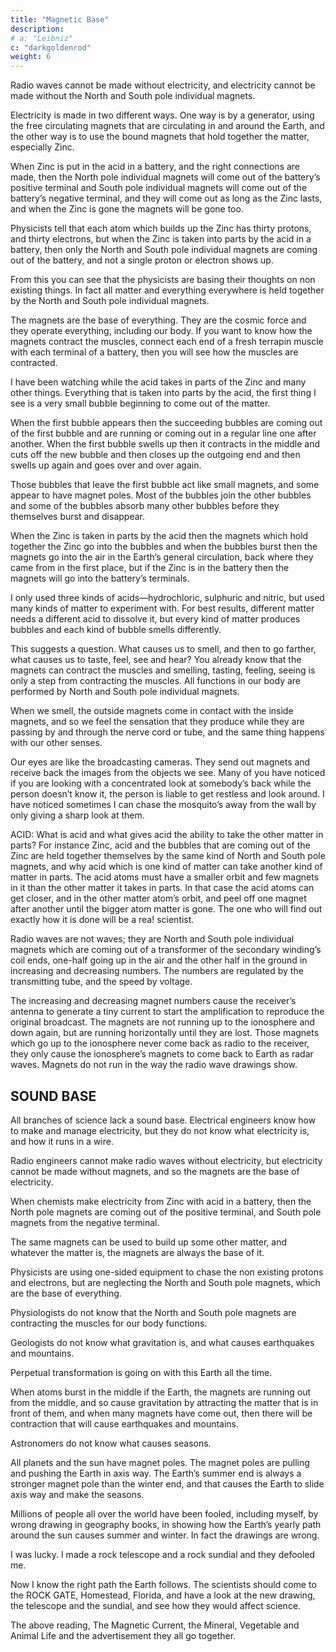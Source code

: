 ```yaml
---
title: "Magnetic Base"
description: 
# a: "Leibniz"
c: "darkgoldenrod"
weight: 6
---
```



<!-- Researchers, experimenters and other people read about Magnetic Current, then you will know what electricity is, how it is made, what makes it, and the way it runs in a wire. Then you will know what the North and South pole individual magnets can do, and then you will know what electricity is. Send a Dollar Bill by return mail and you will receive an eight thousand word booklet postpaid, and in addition you will get a folder describing mineral, vegetable, and animal life, and a drawing of perpetual motion holder and another folder with several interesting subjects: Address to: -->


Radio waves cannot be made without electricity, and electricity cannot be made without the North and South pole individual magnets. 

Electricity is made in two different ways.  One way is by a generator, using the free circulating magnets that are circulating in and around the Earth, and the other way is to use the bound magnets that hold together the matter, especially Zinc. 

When Zinc is put in the acid in a battery, and the right connections are made, then the North pole individual magnets will come out of the battery’s positive terminal and South pole individual magnets will come out of the battery’s negative terminal, and they will come out as long as the Zinc lasts, and when the Zinc is gone the magnets will be gone too.

Physicists tell that each atom which builds up the Zinc has thirty protons, and thirty electrons, but when the Zinc is taken into parts by the acid in a battery, then only the North and South pole individual magnets are coming out of the battery, and not a single proton or electron shows up. 

From this you can see that the physicists are basing their thoughts on non existing things. In fact all matter and everything everywhere is held together by the North and South pole individual magnets. 

The magnets are the base of everything. They are the cosmic force and they operate everything, including our body. If you want to know how the magnets contract the muscles, connect each end of a fresh terrapin muscle with each terminal of a battery, then you will see how the muscles are contracted.

I have been watching while the acid takes in parts of the Zinc and many other things. Everything that is taken into parts by the acid, the first thing I see is a very small bubble beginning to come out of the matter. 

When the first bubble appears then the succeeding bubbles are coming out of the first bubble and are running or coming out in a regular line one after another. When the first bubble swells up then it contracts in the middle and cuts off the new bubble and then closes up the outgoing end and then swells up again and goes over and over again. 

Those bubbles that leave the first bubble act like small magnets, and some appear to have magnet poles. Most of the bubbles join the other bubbles and some of the bubbles absorb many other bubbles before they themselves burst and disappear.

When the Zinc is taken in parts by the acid then the magnets which hold together the Zinc go into the bubbles and when the bubbles burst then the magnets go into the air in the Earth’s general circulation, back where they came from in the first place, but if the Zinc is in the battery then the magnets will go into the battery’s terminals.

I only used three kinds of acids—hydrochloric, sulphuric and nitric, but used many kinds of matter to experiment with. For best results, different matter needs a different acid to dissolve it, but every kind of matter produces bubbles and each kind of bubble smells differently.

This suggests a question. What causes us to smell, and then to go farther, what causes us to taste, feel, see and hear? You already know that the magnets can contract the muscles and smelling, tasting, feeling, seeing is only a step from contracting the muscles. All functions in our body are performed by North and South pole individual magnets. 

When we smell, the outside magnets come in contact with the inside magnets, and so we feel the sensation that they produce while they are passing by and through the nerve cord or tube, and the same thing happens with our other senses. 

Our eyes are like the broadcasting cameras. They send out magnets and receive back the images from the objects we see.  Many of you have noticed if you are looking with a concentrated look at somebody’s back while the person doesn’t know it, the person is liable to get restless and look around. I have noticed sometimes I can chase the mosquito’s away from the wall by only giving a sharp look at them.

ACID:  What is acid and what gives acid the ability to take the other matter in parts? For instance Zinc, acid and the bubbles that are coming out of the Zinc are held together themselves by the same kind of North and South pole magnets, and why acid which is one kind of matter can take another kind of matter in parts. The acid atoms must have a smaller orbit and few magnets in it than the other matter it takes in parts. In that case the acid atoms can get closer, and in the other matter atom’s orbit, and peel off one magnet after another until the bigger atom matter is gone. The one who will find out
exactly how it is done will be a rea! scientist.

Radio waves are not waves; they are North and South pole individual magnets which are coming out of a transformer of the secondary winding’s coil ends, one-half going up in the air and the other half in the ground in increasing and decreasing numbers. The numbers are regulated by the transmitting tube, and the speed by voltage. 

The increasing and decreasing magnet numbers cause the receiver’s antenna to generate a tiny current to start the amplification to reproduce the original broadcast. The magnets are not running up to the ionosphere and down again, but are running horizontally until they are lost. Those magnets which go up to the ionosphere never come back as radio to the receiver, they only cause the ionosphere’s magnets to come back to Earth as radar waves. Magnets do not run in the way the radio wave drawings show.


## SOUND BASE

All branches of science lack a sound base. Electrical engineers know how to make and manage electricity, but they do not know what electricity is, and how it runs in a wire. 

 
Radio engineers cannot make radio waves without electricity, but electricity cannot be made without magnets, and so the magnets are the base of electricity.
  
When chemists make electricity from Zinc with acid in a battery, then the North pole magnets are coming out of the positive terminal, and South pole magnets from the negative terminal. 

The same magnets can be used to build up some other matter, and whatever the matter is, the magnets are always the base of it.
   
Physicists are using one-sided equipment to chase the non existing protons and electrons, but are neglecting the North and South pole magnets, which are the base of everything.
   
Physiologists do not know that the North and South pole magnets are contracting the muscles for our body functions.
 
Geologists do not know what gravitation is, and what causes earthquakes and mountains. 

Perpetual transformation is going on with this Earth all the time. 

When atoms burst in the middle if the Earth, the magnets are running out from the middle, and so cause gravitation by attracting the matter that is in front of them, and when many magnets have come out, then there will be contraction that will cause earthquakes and mountains.
   
Astronomers do not know what causes seasons. 

All planets and the sun have magnet poles.  The magnet poles are pulling and pushing the Earth in axis way. The Earth’s summer end is always a stronger magnet pole than the winter end, and that causes the Earth to slide axis way and make the seasons. 
   
Millions of people all over the world have been fooled, including myself, by wrong drawing in geography books, in showing how the Earth’s yearly path around the sun causes summer and winter. In fact the drawings are wrong. 

I was lucky. I made a rock telescope and a rock sundial and they defooled me.  

Now I know the right path the Earth follows. The scientists should come to the ROCK GATE, Homestead, Florida, and have a look at the new drawing, the telescope and the sundial, and see how they would affect science.
   
The above reading, The Magnetic Current, the Mineral, Vegetable and Animal Life and the advertisement they all go together.
